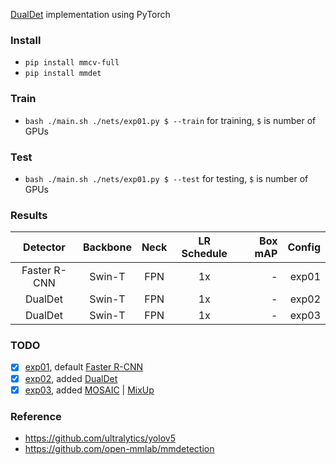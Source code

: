 [DualDet](https://arxiv.org/abs/2107.00420) implementation using PyTorch

### Install

* `pip install mmcv-full`
* `pip install mmdet`

### Train

* `bash ./main.sh ./nets/exp01.py $ --train` for training, `$` is number of GPUs

### Test

* `bash ./main.sh ./nets/exp01.py $ --test` for testing, `$` is number of GPUs

### Results

|   Detector   | Backbone | Neck | LR Schedule | Box mAP | Config |
|:------------:|:--------:|:----:|:-----------:|--------:|-------:|
| Faster R-CNN |  Swin-T  | FPN  |     1x      |       - |  exp01 |
|   DualDet    |  Swin-T  | FPN  |     1x      |       - |  exp02 |
|   DualDet    |  Swin-T  | FPN  |     1x      |       - |  exp03 |

### TODO

* [x] [exp01](./nets/exp01.py), default [Faster R-CNN](https://arxiv.org/abs/1506.01497)
* [x] [exp02](./nets/exp02.py), added [DualDet](https://arxiv.org/abs/2107.00420)
* [x] [exp03](./nets/exp03.py), added [MOSAIC](https://arxiv.org/abs/2004.10934)
  |  [MixUp](https://arxiv.org/abs/1710.09412)

### Reference

* https://github.com/ultralytics/yolov5
* https://github.com/open-mmlab/mmdetection